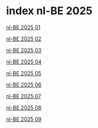 # index nl-BE 2025

<a href="./01">nl-BE 2025 01</a>

<a href="./02">nl-BE 2025 02</a>

<a href="./03">nl-BE 2025 03</a>

<a href="./04">nl-BE 2025 04</a>

<a href="./05">nl-BE 2025 05</a>

<a href="./06">nl-BE 2025 06</a>

<a href="./07">nl-BE 2025 07</a>

<a href="./08">nl-BE 2025 08</a>

<a href="./09">nl-BE 2025 09</a>
